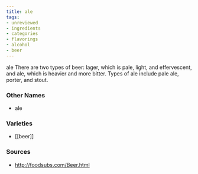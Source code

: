 ```yaml
---
title: ale
tags:
- unreviewed
- ingredients
- categories
- flavorings
- alcohol
- beer
---
```

ale There are two types of beer: lager, which is pale, light, and effervescent, and ale, which is heavier and more bitter. Types of ale include pale ale, porter, and stout.

### Other Names

* ale

### Varieties

* [[beer]]

### Sources
* http://foodsubs.com/Beer.html
